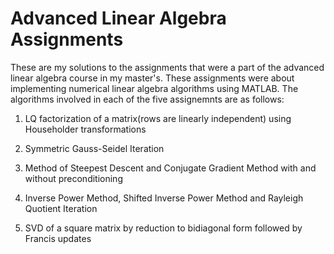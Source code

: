 # Advanced Linear Algebra Assignments

These are my solutions to the assignments that were a part of the advanced linear algebra course in my master's. These assignments were about implementing numerical linear algebra algorithms using MATLAB. The algorithms involved in each of the five assignemnts are as follows:

1. LQ factorization of a matrix(rows are linearly independent) using Householder transformations

2. Symmetric Gauss-Seidel Iteration

3. Method of Steepest Descent and Conjugate Gradient Method with and without preconditioning

4. Inverse Power Method, Shifted Inverse Power Method and Rayleigh Quotient Iteration

5. SVD of a square matrix by reduction to bidiagonal form followed by Francis updates
